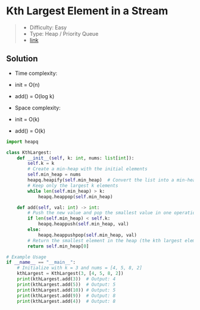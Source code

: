 # Kth Largest Element in a Stream

> - Difficulty: Easy
> - Type: Heap / Priority Queue
> - [link](https://leetcode.com/problems/kth-largest-element-in-a-stream/)

## Solution
- Time complexity: 
-   init = O(n)
-   add() = O(log k)

- Space complexity:
-   init = O(k)
-   add() = O(k)

```python
import heapq

class KthLargest:
    def __init__(self, k: int, nums: list[int]):
        self.k = k
        # Create a min-heap with the initial elements
        self.min_heap = nums
        heapq.heapify(self.min_heap)  # Convert the list into a min-heap
        # Keep only the largest k elements
        while len(self.min_heap) > k:
            heapq.heappop(self.min_heap)

    def add(self, val: int) -> int:
        # Push the new value and pop the smallest value in one operation
        if len(self.min_heap) < self.k:
            heapq.heappush(self.min_heap, val)
        else:
            heapq.heappushpop(self.min_heap, val)
        # Return the smallest element in the heap (the kth largest element)
        return self.min_heap[0]

# Example Usage
if __name__ == "__main__":
    # Initialize with k = 3 and nums = [4, 5, 8, 2]
    kthLargest = KthLargest(3, [4, 5, 8, 2])
    print(kthLargest.add(3))  # Output: 4
    print(kthLargest.add(5))  # Output: 5
    print(kthLargest.add(10)) # Output: 5
    print(kthLargest.add(9))  # Output: 8
    print(kthLargest.add(4))  # Output: 8

```